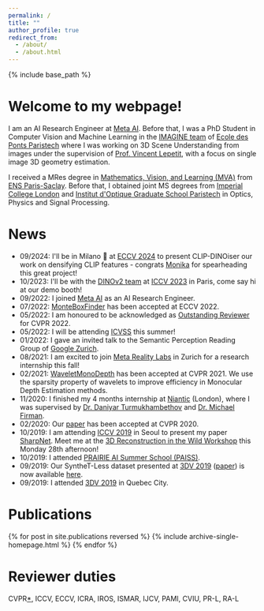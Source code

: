```yaml
---
permalink: /
title: ""
author_profile: true
redirect_from: 
  - /about/
  - /about.html
---
```


{% include base_path %}


Welcome to my webpage!
======

I am an AI Research Engineer at [Meta AI](https://ai.facebook.com/research/). Before that, I was a PhD Student in Computer Vision and Machine Learning in the [IMAGINE team](http://imagine.enpc.fr/) of [Ecole des Ponts Paristech](http://www.enpc.fr/) where I was working on 3D Scene Understanding from images under the supervision of [Prof. Vincent Lepetit](http://imagine.enpc.fr/~lepetitv/), with a focus on single image 3D geometry estimation.

I received a MRes degree in [Mathematics, Vision, and Learning (MVA)](http://math.ens-paris-saclay.fr/version-francaise/formations/master-mva/) from [ENS Paris-Saclay](http://ens-paris-saclay.fr/). Before that, I obtained joint MS degrees from [Imperial College London](https://www.imperial.ac.uk/) and [Institut d'Optique Graduate School Paristech](https://www.institutoptique.fr/) in Optics, Physics and Signal Processing. 


News
======
- 09/2024: I'll be in Milano 🍕 at [ECCV 2024](https://eccv.ecva.net/) to present CLIP-DINOiser our work on densifying CLIP features - congrats [Monika](https://wysoczanska.github.io/) for spearheading this great project!
- 10/2023: I'll be with the [DINOv2 team](https://dinov2.metademolab.com/) at [ICCV 2023](https://iccv2023.thecvf.com/) in Paris, come say hi at our demo booth!
- 09/2022: I joined [Meta AI](https://ai.facebook.com/research/) as an AI Research Engineer.
- 07/2022: [MonteBoxFinder](https://michaelramamonjisoa.github.io/projects/MonteBoxFinder) has been accepted at ECCV 2022.
- 05/2022: I am honoured to be acknowledged as [Outstanding Reviewer](https://cvpr2022.thecvf.com/outstanding-reviewers) for CVPR 2022.
- 05/2022: I will be attending [ICVSS](https://iplab.dmi.unict.it/icvss2022/) this summer!
- 01/2022: I gave an invited talk to the Semantic Perception Reading Group of [Google Zurich](https://research.google/research-areas/machine-perception/).
- 08/2021: I am excited to join [Meta Reality Labs](https://research.facebook.com/) in Zurich for a research internship this fall!
- 02/2021: [WaveletMonoDepth](https://github.com/nianticlabs/wavelet-monodepth) has been accepted at CVPR 2021. We use the sparsity property of wavelets to improve efficiency in Monocular Depth Estimation methods.
- 11/2020: I finished my 4 months internship at [Niantic](https://research.nianticlabs.com/) (London), where I was supervised by [Dr. Daniyar Turmukhambethov](https://dantkz.github.io/about/) and [Dr. Michael Firman](http://www.michaelfirman.co.uk/).
- 02/2020: Our [paper](https://michaelramamonjisoa.github.io/projects/DisplacementFields) has been accepted at CVPR 2020.
- 10/2019: I am attending [ICCV 2019](http://iccv2019.thecvf.com/) in Seoul to present my paper [SharpNet](https://arxiv.org/pdf/1905.08598). Meet me at the [3D Reconstruction in the Wild Workshop](http://3drw2019.dgcv.nii.ac.jp/) this Monday 28th afternoon!
- 10/2019: I attended [PRAIRIE AI Summer School (PAISS)](https://project.inria.fr/paiss/). 
- 09/2019: Our SyntheT-Less dataset presented at [3DV 2019](http://3dv19.gel.ulaval.ca/) ([paper](https://arxiv.org/pdf/1908.07640.pdf)) is now available [here](https://github.com/MichaelRamamonjisoa/SyntheT-Less).
- 09/2019: I attended [3DV 2019](http://3dv19.gel.ulaval.ca/) in Quebec City. 


Publications
======
{% for post in site.publications reversed %}
  {% include archive-single-homepage.html %}
{% endfor %}

Reviewer duties
======
CVPR[*](https://cvpr2022.thecvf.com/outstanding-reviewers), ICCV, ECCV, ICRA, IROS, ISMAR, IJCV, PAMI, CVIU, PR-L, RA-L
